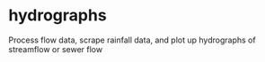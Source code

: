 # hydrographs
Process flow data, scrape rainfall data, and plot up hydrographs of streamflow or sewer flow

